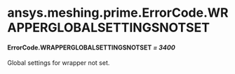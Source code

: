 # ansys.meshing.prime.ErrorCode.WRAPPERGLOBALSETTINGSNOTSET

#### ErrorCode.WRAPPERGLOBALSETTINGSNOTSET *= 3400*

Global settings for wrapper not set.

<!-- !! processed by numpydoc !! -->
